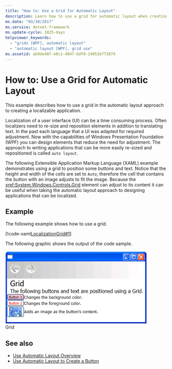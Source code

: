 ```yaml
---
title: "How to: Use a Grid for Automatic Layout"
description: Learn how to use a grid for automatic layout when creating an application that is localization ready.
ms.date: "03/30/2017"
ms.service: dotnet-framework
ms.update-cycle: 1825-days
helpviewer_keywords:
  - "grids [WPF], automatic layout"
  - "automatic layout [WPF], grid use"
ms.assetid: ab9de407-e0c1-4047-bdf0-24951bf73879
---
```

# How to: Use a Grid for Automatic Layout

This example describes how to use a grid in the automatic layout approach to creating a localizable application.

Localization of a user interface (UI) can be a time consuming process. Often localizers need to re-size and reposition elements in addition to translating text. In the past each language that a UI was adapted for required adjustment. Now with the capabilities of Windows Presentation Foundation (WPF) you can design elements that reduce the need for adjustment. The approach to writing applications that can be more easily re-sized and repositioned is called `auto layout`.

The following Extensible Application Markup Language (XAML) example demonstrates using a grid to position some buttons and text. Notice that the height and width of the cells are set to `Auto`; therefore the cell that contains the button with an image adjusts to fit the image. Because the <xref:System.Windows.Controls.Grid> element can adjust to its content it can be useful when taking the automatic layout approach to designing applications that can be localized.

## Example

The following example shows how to use a grid.

[!code-xaml[LocalizationGrid#1](~/samples/snippets/csharp/VS_Snippets_Wpf/LocalizationGrid/CS/Pane1.xaml#1)]

The following graphic shows the output of the code sample.

![Grid example](./media/glob-grid.png "glob_grid")\
Grid

## See also

- [Use Automatic Layout Overview](use-automatic-layout-overview.md)
- [Use Automatic Layout to Create a Button](how-to-use-automatic-layout-to-create-a-button.md)
